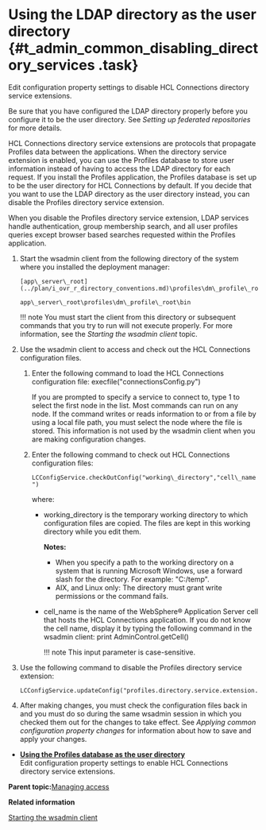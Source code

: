 # Using the LDAP directory as the user directory {#t_admin_common_disabling_directory_services .task}

Edit configuration property settings to disable HCL Connections directory service extensions.

Be sure that you have configured the LDAP directory properly before you configure it to be the user directory. See *Setting up federated repositories* for more details.

HCL Connections directory service extensions are protocols that propagate Profiles data between the applications. When the directory service extension is enabled, you can use the Profiles database to store user information instead of having to access the LDAP directory for each request. If you install the Profiles application, the Profiles database is set up to be the user directory for HCL Connections by default. If you decide that you want to use the LDAP directory as the user directory instead, you can disable the Profiles directory service extension.

When you disable the Profiles directory service extension, LDAP services handle authentication, group membership search, and all user profiles queries except browser based searches requested within the Profiles application.

1.  Start the wsadmin client from the following directory of the system where you installed the deployment manager:

    ```
    [app\_server\_root](../plan/i_ovr_r_directory_conventions.md)\profiles\dm\_profile\_root\bin
    ```

    ```
    app\_server\_root\profiles\dm\_profile\_root\bin
    ```

    !!! note
    You must start the client from this directory or subsequent commands that you try to run will not execute properly. For more information, see the *Starting the wsadmin client* topic.

2.  Use the wsadmin client to access and check out the HCL Connections configuration files.

    1.  Enter the following command to load the HCL Connections configuration file: execfile\("connectionsConfig.py"\)

        If you are prompted to specify a service to connect to, type 1 to select the first node in the list. Most commands can run on any node. If the command writes or reads information to or from a file by using a local file path, you must select the node where the file is stored. This information is not used by the wsadmin client when you are making configuration changes.

    2.  Enter the following command to check out HCL Connections configuration files:

        `LCConfigService.checkOutConfig("working\_directory","cell\_name")`

        where:

        -   working\_directory is the temporary working directory to which configuration files are copied. The files are kept in this working directory while you edit them.

            **Notes:**

            -   When you specify a path to the working directory on a system that is running Microsoft Windows, use a forward slash for the directory. For example: "C:/temp".
            -   AIX, and Linux only: The directory must grant write permissions or the command fails.
        -   cell\_name is the name of the WebSphere® Application Server cell that hosts the HCL Connections application. If you do not know the cell name, display it by typing the following command in the wsadmin client: print AdminControl.getCell\(\)

            !!! note
    This input parameter is case-sensitive.

3.  Use the following command to disable the Profiles directory service extension:

    ```
    LCConfigService.updateConfig("profiles.directory.service.extension.enabled","false")
    ```

4.  After making changes, you must check the configuration files back in and you must do so during the same wsadmin session in which you checked them out for the changes to take effect. See *Applying common configuration property changes* for information about how to save and apply your changes.


-   **[Using the Profiles database as the user directory](../admin/t_enabling_directory_services.md)**  
Edit configuration property settings to enable HCL Connections directory service extensions.

**Parent topic:**[Managing access](../admin/c_admin_common_managing_access.md)

**Related information**  


[Starting the wsadmin client](../admin/t_admin_wsadmin_starting.md)

